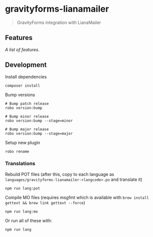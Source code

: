 # gravityforms-lianamailer

> GravityForms integration with LianaMailer

## Features

_A list of features_.

## Development

Install dependencies

    composer install

Bump versions

    # Bump patch release
    robo version:bump

    # Bump minor release
    robo version:bump --stage=minor

    # Bump major release
    robo version:bump --stage=major

Setup new plugin

    robo rename

### Translations

Rebuild POT files (after this, copy to each language as `languages/gravityforms-lianamailer-<langcode>.po` and translate it)

    npm run lang:pot

Compile MO files (requires msgfmt which is available with `brew install gettext && brew link gettext --force`)

    npm run lang:mo

Or run all of these with:

    npm run lang
